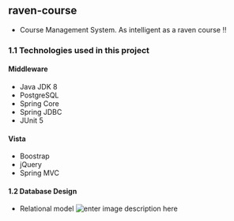 ﻿
## raven-course
* Course Management System. As intelligent as a raven course !!
### 1.1 Technologies used in this project
#### Middleware
* Java JDK 8
* PostgreSQL 
* Spring Core
* Spring JDBC
* JUnit 5
#### Vista
* Boostrap
* jQuery
* Spring MVC
#### 1.2 Database Design
* Relational model
![enter image description here](https://github.com/jorgerdc/raven-course/config/database/raven-courses.jpg)
